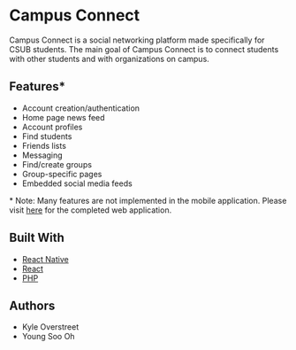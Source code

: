 # Campus Connect
Campus Connect is a social networking platform made specifically for CSUB students. The main goal of Campus Connect is to connect students with other students and with organizations on campus.

## Features*
* Account creation/authentication
* Home page news feed
* Account profiles
* Find students
* Friends lists
* Messaging
* Find/create groups
* Group-specific pages
* Embedded social media feeds

\* Note: Many features are not implemented in the mobile application. Please visit [here](https://github.com/kyleoverstreet/campus-web) for the completed web application.

## Built With
* [React Native](https://facebook.github.io/react-native/)
* [React](https://reactjs.org/)
* [PHP](http://php.net/)

## Authors
* Kyle Overstreet
* Young Soo Oh